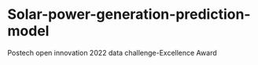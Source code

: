 # Solar-power-generation-prediction-model
Postech open innovation 2022 data challenge-Excellence Award
